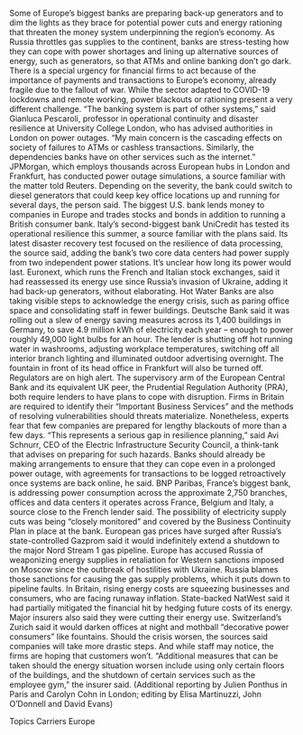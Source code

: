 Some of Europe’s biggest banks are preparing back-up generators and to dim the lights as they brace for potential power cuts and energy rationing that threaten the money system underpinning the region’s economy.
As Russia throttles gas supplies to the continent, banks are stress-testing how they can cope with power shortages and lining up alternative sources of energy, such as generators, so that ATMs and online banking don’t go dark.
There is a special urgency for financial firms to act because of the importance of payments and transactions to Europe’s economy, already fragile due to the fallout of war.
While the sector adapted to COVID-19 lockdowns and remote working, power blackouts or rationing present a very different challenge.
“The banking system is part of other systems,” said Gianluca Pescaroli, professor in operational continuity and disaster resilience at University College London, who has advised authorities in London on power outages.
“My main concern is the cascading effects on society of failures to ATMs or cashless transactions. Similarly, the dependencies banks have on other services such as the internet.”
JPMorgan, which employs thousands across European hubs in London and Frankfurt, has conducted power outage simulations, a source familiar with the matter told Reuters.
Depending on the severity, the bank could switch to diesel generators that could keep key office locations up and running for several days, the person said.
The biggest U.S. bank lends money to companies in Europe and trades stocks and bonds in addition to running a British consumer bank.
Italy’s second-biggest bank UniCredit has tested its operational resilience this summer, a source familiar with the plans said.
Its latest disaster recovery test focused on the resilience of data processing, the source said, adding the bank’s two core data centers had power supply from two independent power stations. It’s unclear how long its power would last.
Euronext, which runs the French and Italian stock exchanges, said it had reassessed its energy use since Russia’s invasion of Ukraine, adding it had back-up generators, without elaborating.
Hot Water
Banks are also taking visible steps to acknowledge the energy crisis, such as paring office space and consolidating staff in fewer buildings.
Deutsche Bank said it was rolling out a slew of energy saving measures across its 1,400 buildings in Germany, to save 4.9 million kWh of electricity each year – enough to power roughly 49,000 light bulbs for an hour.
The lender is shutting off hot running water in washrooms, adjusting workplace temperatures, switching off all interior branch lighting and illuminated outdoor advertising overnight.
The fountain in front of its head office in Frankfurt will also be turned off.
Regulators are on high alert. The supervisory arm of the European Central Bank and its equivalent UK peer, the Prudential Regulation Authority (PRA), both require lenders to have plans to cope with disruption.
Firms in Britain are required to identify their “Important Business Services” and the methods of resolving vulnerabilities should threats materialize.
Nonetheless, experts fear that few companies are prepared for lengthy blackouts of more than a few days.
“This represents a serious gap in resilience planning,” said Avi Schnurr, CEO of the Electric Infrastructure Security Council, a think-tank that advises on preparing for such hazards.
Banks should already be making arrangements to ensure that they can cope even in a prolonged power outage, with agreements for transactions to be logged retroactively once systems are back online, he said.
BNP Paribas, France’s biggest bank, is addressing power consumption across the approximate 2,750 branches, offices and data centers it operates across France, Belgium and Italy, a source close to the French lender said.
The possibility of electricity supply cuts was being “closely monitored” and covered by the Business Continuity Plan in place at the bank.
European gas prices have surged after Russia’s state-controlled Gazprom said it would indefinitely extend a shutdown to the major Nord Stream 1 gas pipeline.
Europe has accused Russia of weaponizing energy supplies in retaliation for Western sanctions imposed on Moscow since the outbreak of hostilities with Ukraine. Russia blames those sanctions for causing the gas supply problems, which it puts down to pipeline faults.
In Britain, rising energy costs are squeezing businesses and consumers, who are facing runaway inflation.
State-backed NatWest said it had partially mitigated the financial hit by hedging future costs of its energy.
Major insurers also said they were cutting their energy use. Switzerland’s Zurich said it would darken offices at night and mothball “decorative power consumers” like fountains.
Should the crisis worsen, the sources said companies will take more drastic steps. And while staff may notice, the firms are hoping that customers won’t.
“Additional measures that can be taken should the energy situation worsen include using only certain floors of the buildings, and the shutdown of certain services such as the employee gym,” the insurer said.
(Additional reporting by Julien Ponthus in Paris and Carolyn Cohn in London; editing by Elisa Martinuzzi, John O’Donnell and David Evans)

Topics
Carriers
Europe
